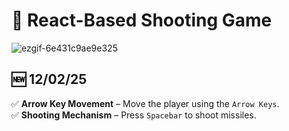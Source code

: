 # 🚀 React-Based Shooting Game

![ezgif-6e431c9ae9e325](https://github.com/user-attachments/assets/a45c7000-83d3-476c-8d1d-8ae7817b7020)

## 🆕 12/02/25
✅ **Arrow Key Movement** – Move the player using the `Arrow Keys`.  
✅ **Shooting Mechanism** – Press `Spacebar` to shoot missiles.  
